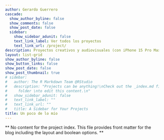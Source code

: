 ```yaml
---
author: Gerardo Guerrero
cascade:
  show_author_byline: false
  show_comments: false
  show_post_date: false
  sidebar:
    show_sidebar_adunit: false
    text_link_label: Ver todos los proyectos
    text_link_url: /project/
description: Proyectos creativos y audiovisuales (con iPhone 15 Pro Max, Canon R8 EOS)
layout: list-grid
show_author_byline: false
show_button_links: false
show_post_date: false
show_post_thumbnail: true
# sidebar:
#   author: The R Markdown Team @RStudio
#   description: "Projects can be anything!\nCheck out the _index.md file in the /project
#     folder \nto edit this content.\n"
#   show_sidebar_adunit: false
#   text_link_label: ""
#   text_link_url: ""
#   title: A Sidebar for Your Projects
title: Un poco de lo mío
---
```


** No content for the project index. This file provides front matter for the blog including the layout and boolean options. **
